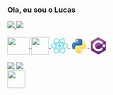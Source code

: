 ### Ola, eu sou o Lucas 
<div >
  <a href="https://github.com/Nexusviwer">
  <img height="180em" src="https://github-readme-stats.vercel.app/api?username=Nexusviwer&show_icons=true&theme=chartreuse-dark&include_all_commits=true&count_private=true"/>
  <img height="140em" src="https://github-readme-stats.vercel.app/api/top-langs/?username=Nexusviwer&layout=compact&langs_count=7&theme=chartreuse-dark"/>
</div>
<div style="display: inline_block"><br>
  <img align="center" alt="" height="40" width="50" src="https://cdn.jsdelivr.net/gh/devicons/devicon/icons/html5/html5-original-wordmark.svg">
  <img align="center" alt="" height="40" width="40" src="https://cdn.jsdelivr.net/gh/devicons/devicon/icons/css3/css3-original.svg">
 
   <img align="center" alt="" height="40" width="40" src="https://raw.githubusercontent.com/devicons/devicon/master/icons/react/react-original.svg">
  <img align="center" alt="" height="40" width="40" src="https://raw.githubusercontent.com/devicons/devicon/master/icons/python/python-original.svg">
  <img align="center" alt="" height="40" width="40" src="https://raw.githubusercontent.com/devicons/devicon/master/icons/csharp/csharp-original.svg">
</div>
</br>
<div display="block">
   <a href="https://www.linkedin.com/in/lucas-gabriel-02a606242/" ><img src="https://img.shields.io/badge/LinkedIn-0077B5?style=for-the-badge&logo=linkedin&logoColor=white" /></a>
    <a href="https://www.linkedin.com/in/lucas-gabriel-02a606242/" ><img src="https://img.shields.io/badge/LinkedIn-0077B5?style=for-the-badge&logo=linkedin&logoColor=white" /></a>
</div>
 <img align="center" alt="" height="40" width="40" src="[https://raw.githubusercontent.com/devicons/devicon/master/icons/react/react-original.svg](https://raw.githubusercontent.com/Nexusviwer/Nexusviwer/output/github-contribution-grid-snake.svg)">
 
